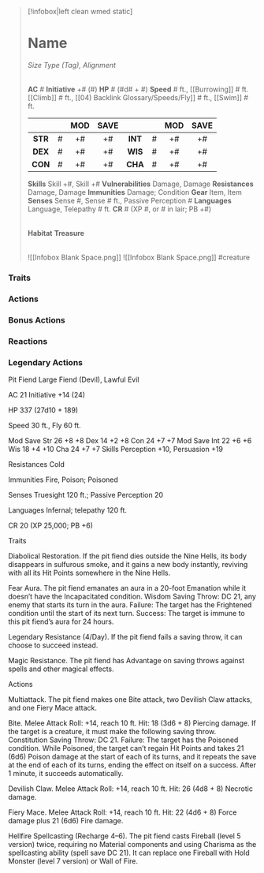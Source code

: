 > [!infobox|left clean wmed static]
> # Name
> *Size Type (Tag), Alignment*
> 
> | |
> | - |
> **AC** # **Initiative** +# (#)
> **HP** # (#d# + #)
> **Speed** # ft., [[Burrowing]] # ft. [[Climb]] # ft., [[04) Backlink Glossary/Speeds/Fly]] # ft., [[Swim]] # ft.
> 
> | | | MOD | SAVE | | | MOD | SAVE |
> | :-: | :-: | :-: | :-: | :-: | :-: | :-: | :-: |
> | **STR** | # | +# | +# | **INT** | # | +# | +# | 
> | **DEX** | # | +# | +# | **WIS** | # | +# | +# |
> | **CON** | # | +# | +# | **CHA** | # | +# | +# |
> **Skills** Skill +#, Skill +#
> **Vulnerabilities** Damage, Damage
> **Resistances** Damage, Damage
> **Immunities** Damage; Condition
> **Gear** Item, Item
> **Senses** Sense #, Sense # ft., Passive Perception #
> **Languages** Language, Telepathy # ft.
> **CR** # (XP #, or # in lair; PB +#)
>
> | |
> | - |
> **Habitat**
> **Treasure**
> 
> | |
> | - |
> ![[Infobox Blank Space.png]]
> ![[Infobox Blank Space.png]]
> #creature 


### Traits
### Actions
### Bonus Actions
### Reactions
### Legendary Actions
Pit Fiend
Large Fiend (Devil), Lawful Evil

AC 21 Initiative +14 (24)

HP 337 (27d10 + 189)

Speed 30 ft., Fly 60 ft.

Mod	Save
Str	26	+8	+8
Dex	14	+2	+8
Con	24	+7	+7
Mod	Save
Int	22	+6	+6
Wis	18	+4	+10
Cha	24	+7	+7
Skills Perception +10, Persuasion +19

Resistances Cold

Immunities Fire, Poison; Poisoned

Senses Truesight 120 ft.; Passive Perception 20

Languages Infernal; telepathy 120 ft.

CR 20 (XP 25,000; PB +6)

Traits

Diabolical Restoration. If the pit fiend dies outside the Nine Hells, its body disappears in sulfurous smoke, and it gains a new body instantly, reviving with all its Hit Points somewhere in the Nine Hells.

Fear Aura. The pit fiend emanates an aura in a 20-foot Emanation while it doesn’t have the Incapacitated condition. Wisdom Saving Throw: DC 21, any enemy that starts its turn in the aura. Failure: The target has the Frightened condition until the start of its next turn. Success: The target is immune to this pit fiend’s aura for 24 hours.

Legendary Resistance (4/Day). If the pit fiend fails a saving throw, it can choose to succeed instead.

Magic Resistance. The pit fiend has Advantage on saving throws against spells and other magical effects.

Actions

Multiattack. The pit fiend makes one Bite attack, two Devilish Claw attacks, and one Fiery Mace attack.

Bite. Melee Attack Roll: +14, reach 10 ft. Hit: 18 (3d6 + 8) Piercing damage. If the target is a creature, it must make the following saving throw. Constitution Saving Throw: DC 21. Failure: The target has the Poisoned condition. While Poisoned, the target can’t regain Hit Points and takes 21 (6d6) Poison damage at the start of each of its turns, and it repeats the save at the end of each of its turns, ending the effect on itself on a success. After 1 minute, it succeeds automatically.

Devilish Claw. Melee Attack Roll: +14, reach 10 ft. Hit: 26 (4d8 + 8) Necrotic damage.

Fiery Mace. Melee Attack Roll: +14, reach 10 ft. Hit: 22 (4d6 + 8) Force damage plus 21 (6d6) Fire damage.

Hellfire Spellcasting (Recharge 4–6). The pit fiend casts Fireball (level 5 version) twice, requiring no Material components and using Charisma as the spellcasting ability (spell save DC 21). It can replace one Fireball with Hold Monster (level 7 version) or Wall of Fire.